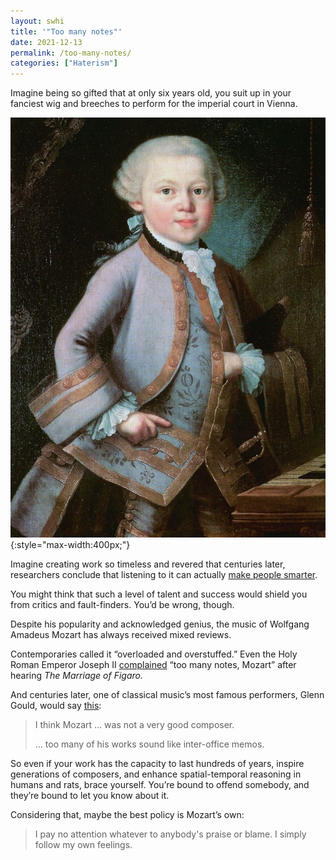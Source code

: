 ```yaml
---
layout: swhi
title: '"Too many notes"'
date: 2021-12-13
permalink: /too-many-notes/
categories: ["Haterism"]
---
```


Imagine being so gifted that at only six years old, you suit up in your fanciest wig and breeches to perform for the imperial court in Vienna.

![The six-year-old Mozart in a gala dress given to him in 1762 at the Imperial Court in Vienna.](/images/mozart.jpg){:style="max-width:400px;"}

Imagine creating work so timeless and revered that centuries later, researchers conclude that listening to it can actually [make people smarter](https://www.ncbi.nlm.nih.gov/pmc/articles/PMC1281386/).

You might think that such a level of talent and success would shield you from critics and fault-finders. You’d be wrong, though.

Despite his popularity and acknowledged genius, the music of Wolfgang Amadeus Mozart has always received mixed reviews.

Contemporaries called it “overloaded and overstuffed.” Even the Holy Roman Emperor Joseph II [complained](https://www.cambridge.org/core/books/abs/crafty-art-of-opera/too-many-notes/A00D42E5F362E147362F718CF4F6747F) “too many notes, Mozart” after hearing _The Marriage of Figaro._

And centuries later, one of classical music’s most famous performers, Glenn Gould, would say [this](http://www.glenngould.tv/2020/09/28/how-mozart-became-a-bad-composer-from-glenngould-magazine-by-kevin-bazzana/):

> I think Mozart … was not a very good composer.
>
> … too many of his works sound like inter-office memos.

So even if your work has the capacity to last hundreds of years, inspire generations of composers, and enhance spatial-temporal reasoning in humans and rats, brace yourself. You’re bound to offend somebody, and they’re bound to let you know about it.

Considering that, maybe the best policy is Mozart’s own:

> I pay no attention whatever to anybody's praise or blame. I simply follow my own feelings.

